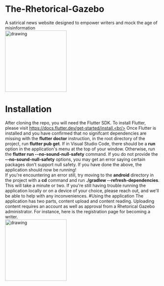# The-Rhetorical-Gazebo
A satirical news website designed to empower writers and mock the age of misinformation<br>
<img src="https://therhetoricalgazebo-media.s3.us-east-2.amazonaws.com/Screenshot_20211122-170009.jpg" alt="drawing" width="200"/>
# Installation
After cloning the repo, you will need the Flutter SDK. To install Flutter, please visit
https://docs.flutter.dev/get-started/install.<br/>
Once Flutter is installed and you have confirmed that no signifcant dependencies are
missing with the **flutter doctor** instruction, in the root directory of the project, run
**flutter pub get**. If in Visual Studio Code, there should be a **run** option in the application's
menu at the top of your window. Otherwise, run the **flutter run --no-sound-null-safety** command. If you do not provide the **--no-sound-null-safety** options, you may get an error saying certain packages don't support null safety. If you have done the above, the application should now be 
running!<br/>
If you're encountering an error still, try moving to the **android** directory in the project with a **cd** command and run 
**./gradlew --refresh-dependencies**. This will take a minute or two. If you're still having trouble running the application
locally or on a device of your choice, please reach out, and we'll be able to help with any inconveniences.
#Using the application
The application has two parts, content upload and content reading. Uploading content requires an account as well as approval
from a Rhetorical Gazebo administrator. For instance, here is the registration page for becoming a writer.<br/>
<img src="https://therhetoricalgazebo-media.s3.us-east-2.amazonaws.com/Screenshot_20211122-165745.jpg" alt="drawing" width="200"/>
